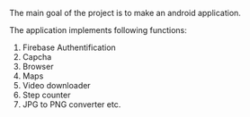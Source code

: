 The main goal of the project is to make an android application. 

The application implements following functions:
1. Firebase Authentification
2. Capcha
3. Browser
4. Maps
5. Video downloader
6. Step counter
7. JPG to PNG converter etc.
